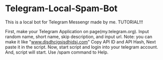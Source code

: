 # Telegram-Local-Spam-Bot
This is a local bot for Telegram Messengr made by me.
TUTORIAL!!!

First, make your Telegram Application on page(my.telegram.org).
Input random name, short name, skip description, and input url. Note: you can make it like "www.djsdhcjgsjsdhjdsj.com"
Copy API ID and API Hash, Next paste it in the script.
Now, start script and login into your telegram account.
And, script will start.
Use /spam command to Help.

